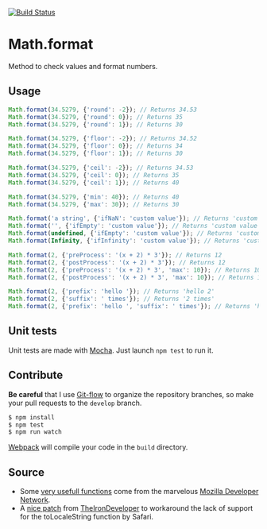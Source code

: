 [![Build Status](https://api.travis-ci.org/GuillaumeAmat/math.format.svg?branch=develop)](http://travis-ci.org/GuillaumeAmat/math.format)

# Math.format


Method to check values and format numbers.


## Usage

``` javascript
Math.format(34.5279, {'round': -2}); // Returns 34.53
Math.format(34.5279, {'round': 0}); // Returns 35
Math.format(34.5279, {'round': 1}); // Returns 30

Math.format(34.5279, {'floor': -2}); // Returns 34.52
Math.format(34.5279, {'floor': 0}); // Returns 34
Math.format(34.5279, {'floor': 1}); // Returns 30

Math.format(34.5279, {'ceil': -2}); // Returns 34.53
Math.format(34.5279, {'ceil': 0}); // Returns 35
Math.format(34.5279, {'ceil': 1}); // Returns 40

Math.format(34.5279, {'min': 40}); // Returns 40
Math.format(34.5279, {'max': 30}); // Returns 30

Math.format('a string', {'ifNaN': 'custom value'}); // Returns 'custom value'
Math.format('', {'ifEmpty': 'custom value'}); // Returns 'custom value'
Math.format(undefined, {'ifEmpty': 'custom value'}); // Returns 'custom value'
Math.format(Infinity, {'ifInfinity': 'custom value'}); // Returns 'custom value'

Math.format(2, {'preProcess': '(x + 2) * 3'}); // Returns 12
Math.format(2, {'postProcess': '(x + 2) * 3'}); // Returns 12
Math.format(2, {'preProcess': '(x + 2) * 3', 'max': 10}); // Returns 10
Math.format(2, {'postProcess': '(x + 2) * 3', 'max': 10}); // Returns 12

Math.format(2, {'prefix': 'hello '}); // Returns 'hello 2'
Math.format(2, {'suffix': ' times'}); // Returns '2 times'
Math.format(2, {'prefix': 'hello ', 'suffix': ' times'}); // Returns 'hello 2 times'
```

## Unit tests

Unit tests are made with [Mocha](http://mochajs.org). Just launch `npm test` to run it.

## Contribute

**Be careful** that I use [Git-flow](http://nvie.com/posts/a-successful-git-branching-model) to organize the repository branches, so make your pull requests to the `develop` branch.

``` bash
$ npm install
$ npm test
$ npm run watch
```

[Webpack](https://webpack.github.io) will compile your code in the `build` directory.

## Source

* Some [very usefull functions](https://developer.mozilla.org/en-US/docs/Web/JavaScript/Reference/Global_Objects/Math/round) come from the marvelous [Mozilla Developer Network](https://developer.mozilla.org).
* A [nice patch](https://github.com/TheIronDeveloper/NumberToLocaleStringPatch) from [TheIronDeveloper](https://github.com/TheIronDeveloper) to workaround the lack of support for the toLocaleString function by Safari.
